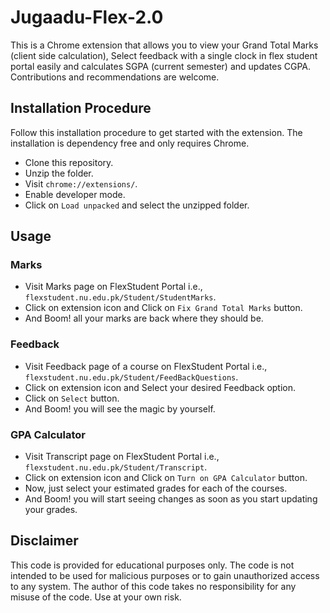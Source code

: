 # Jugaadu-Flex-2.0

This is a Chrome extension that allows you to view your Grand Total Marks (client side calculation), Select feedback with a single clock in flex student portal easily and calculates SGPA (current semester) and updates CGPA. Contributions and recommendations are welcome.

## Installation Procedure
Follow this installation procedure to get started with the extension. The installation is dependency free and only requires Chrome.

* Clone this repository.
* Unzip the folder.
* Visit  ```chrome://extensions/```.
* Enable developer mode.
* Click on ```Load unpacked``` and select the unzipped folder.

## Usage
### Marks
* Visit Marks page on FlexStudent Portal i.e., ```flexstudent.nu.edu.pk/Student/StudentMarks```.
* Click on extension icon and Click on ```Fix Grand Total Marks``` button.
* And Boom! all your marks are back where they should be.

### Feedback
* Visit Feedback page of a course on FlexStudent Portal i.e., ```flexstudent.nu.edu.pk/Student/FeedBackQuestions```.
* Click on extension icon and Select your desired Feedback option.
* Click on ```Select``` button.
* And Boom! you will see the magic by yourself. 

### GPA Calculator
* Visit Transcript page on FlexStudent Portal i.e., ```flexstudent.nu.edu.pk/Student/Transcript```.
* Click on extension icon and Click on ```Turn on GPA Calculator``` button.
* Now, just select your estimated grades for each of the courses.
* And Boom! you will start seeing changes as soon as you start updating your grades.

## Disclaimer
This code is provided for educational purposes only. The code is not intended to be used for malicious purposes or to gain unauthorized access to any system. The author of this code takes no responsibility for any misuse of the code. Use at your own risk. 
